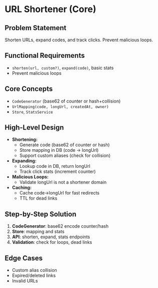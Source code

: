 # URL Shortener (Core)

## Problem Statement
Shorten URLs, expand codes, and track clicks. Prevent malicious loops.

## Functional Requirements
- `shorten(url, custom?)`, `expand(code)`, basic stats
- Prevent malicious loops

## Core Concepts
- `CodeGenerator` (base62 of counter or hash+collision)
- `UrlMapping(code, longUrl, createdAt, owner)`
- `Store`, `StatsService`

## High-Level Design
- **Shortening:**
    - Generate code (base62 of counter or hash)
    - Store mapping in DB (code → longUrl)
    - Support custom aliases (check for collision)
- **Expanding:**
    - Lookup code in DB, return longUrl
    - Track click stats (increment counter)
- **Malicious Loops:**
    - Validate longUrl is not a shortener domain
- **Caching:**
    - Cache code→longUrl for fast redirects
    - TTL for dead links

## Step-by-Step Solution
1. **CodeGenerator**: base62 encode counter/hash
2. **Store**: mapping and stats
3. **API**: shorten, expand, stats endpoints
4. **Validation**: check for loops, dead links

## Edge Cases
- Custom alias collision
- Expired/deleted links
- Invalid URLs
